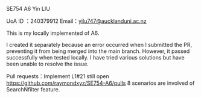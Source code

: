 SE754 A6 Yin LIU

UoA ID ：240379912
Email：yilu747@aucklanduni.ac.nz

This is my locally implemented of A6.

I created it separately because an error occurred when I submitted the PR, preventing it from being merged into the main branch. However, it passed successfully when tested locally. I have tried various solutions but have been unable to resolve the issue.

Pull requests：Implement L1#21 still open
https://github.com/raymondxyz/SE754-A6/pulls
8 scenarios are involved of SearchNfilter feature.




